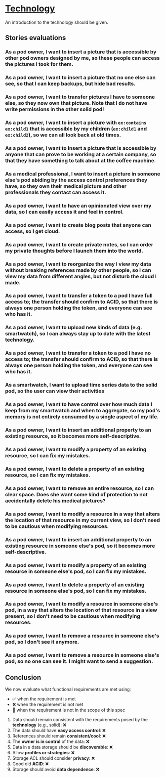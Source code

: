 # [Technology](https://example.org)

An introduction to the technology should be given. 


## Stories evaluations

### As a pod owner, I want to insert a picture that is **accessible by other pod** owners designed by me, so these people can access the pictures I took for them.


### As a pod owner, I want to insert a picture that **no one else can see**, so that I can keep backups, but hide bad results.


### As a pod owner, I want to **transfer** pictures I have to someone else, so they now own that picture. Note that I do not have write permissions in the other solid pod!


### As a pod owner, I want to insert a picture with `ex:contains ex:child1` that is **accessible by my children** (`ex:child1` and `ex:child2`), so we can all look back at old times.


### As a pod owner, I want to insert a picture that is **accessible by anyone that can prove** to be working at a certain company, so that they have something to talk about at the coffee machine.


### As a medical professional, I want to **insert a picture in someone else's pod** abiding by the access control preferences they have, so they own their medical picture and other professionals they contact can access it.


### As a pod owner, I want to have an **opinionated view** over my data, so I can easily access it and feel in control.


### As a pod owner, I want to create blog posts that **anyone can access**, so I get cloud.


### As a pod owner, I want to create **private notes**, so I can order my private thoughts before I launch them into the world.


### As a pod owner, I want to **reorganize the way I view** my data without breaking references made by other people, so I can view my data from different angles, but not disturb the cloud I made.


### As a pod owner, I want to **transfer a token** to a pod I have **full access** to; the transfer should confirm to **ACID**, so that there is always one person holding the token, and everyone can see who has it.


### As a pod owner, I want to upload **new kinds of data** (e.g. smartwatch), so I can always stay up to date with the latest technology.


### As a pod owner, I want to transfer a token to a pod I have **no access** to; the transfer should confirm to **ACID**, so that there is always one person holding the token, and everyone can see who has it.


### As a smartwatch, I want to **upload time series data** to the solid pod, so the user can view their activities


### As a pod owner, I want to have **control over how much data I keep** from my smartwatch and when to aggregate, so my pod's memory is not entirely consumed by a single aspect of my life.


### As a pod owner, I want to **insert an additional** property to an existing resource, so it becomes more self-descriptive.


### As a pod owner, I want to **modify a property** of an existing resource, so I can fix my mistakes.


### As a pod owner, I want to **delete a property** of an existing resource, so I can fix my mistakes.


### As a pod owner, I want to **remove an entire resource**, so I can clear space. Does she want some kind of protection to not accidentally delete his medical pictures?


### As a pod owner, I want to **modify a resource** in a way that alters the location of that resource in my current view, so I don't need to be cautious when modifying resources.


### As a pod owner, I want to **insert an additional** property to an existing resource in **someone else's pod**, so it becomes more self-descriptive.  


### As a pod owner, I want to **modify a property** of an existing resource in **someone else's pod**, so I can fix my mistakes.


### As a pod owner, I want to **delete a property** of an existing resource in **someone else's pod**, so I can fix my mistakes.


### As a pod owner, I want to **modify a resource** in **someone else's pod**, in a way that alters the location of that resource in a view present, so I don't need to be cautious when modifying resources.


### As a pod owner, I want to **remove** a resource in **someone else's pod**, so I don't see it anymore.


### As a pod owner, I want to **remove** a resource in **someone else's pod**, so no one can see it. I might want to send a suggestion.

## Conclusion
We now evaluate what functional requirements are met using:
* :white_check_mark: when the requirement is met
* :x: when the requirement is not met
* :black_square_button: when the requirement is not in the scope of this spec

1. Data should remain consistent with the requirements posed by the **technology** (e.g., solid):
   :x:
2. The data should have **easy access control**: :x:
3. References should remain **consistent/cool**: :x:
4. The **owner is in control** of the data: :x:
5. Data in a data storage should be **discoverable**: :x:
6. Allow **profiles or strategies**: :x:
7. Storage ACL should consider **privacy**: :x:
8. Good old **ACID**: :x:
9. Storage should avoid **data dependence**: :x:
